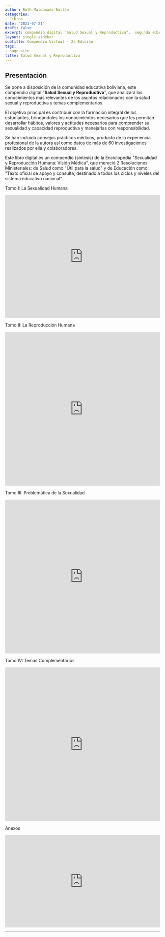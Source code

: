```yaml
---
author: Ruth Maldonado Ballón
categories:
- Libros
date: "2021-07-21"
draft: false
excerpt: compendio digital “Salud Sexual y Reproductiva”,  segunda edición actualizada, en forma gratuita,  que trata temas importantes relacionados con la salud sexual y reproductiva y temas complementarios 
layout: single-sidebar
subtitle: Compendio Virtual - 2a Edición
tags:
- hugo-site
title: Salud Sexual y Reproductiva
---
```


## Presentación

Se pone a disposición de la comunidad educativa boliviana, este compendio digital "**Salud Sexual y Reproductiva**", que analizará los conocimientos más relevantes de los asuntos relacionados con la salud sexual y reproductiva y temas complementarios.

El objetivo principal es contribuir con la formación integral de los estudiantes, brindándoles los conocimientos necesarios que les permitan desarrollar hábitos, valores y actitudes necesarios para comprender su sexualidad y capacidad reproductiva y manejarlas con responsabilidad.

Se han incluido consejos prácticos médicos, producto de la experiencia profesional de la autora así como datos de más de 60 investigaciones realizados por ella y colaboradores.

Este libro digital es un compendio (síntesis) de la Enciclopedia "Sexualidad y Reproducción Humana: Visión Médica", que mereció 2 Resoluciones Ministeriales: de Salud como "Útil para la salud" y de Educación como: "Texto oficial de apoyo y consulta, destinado a todos los ciclos y niveles del sistema educativo nacional".

<div class="panelset">
  <div class="panel">
    <div class="panel-name">Tomo I: La Sexualidad Humana</div>
    <!-- Panel content -->
    <p><iframe src="https://drive.google.com/embeddedfolderview?id=1P1mPgjQIqm_O_fia3k6bliDZeRSSZCbm&amp;usp#list" width="100%" height="400" frameborder="0"></iframe></p>
  </div>
  <div class="panel">
    <div class="panel-name">Tomo II: La Reproducción Humana</div>
    <!-- Panel content -->
    <p><iframe src="https://drive.google.com/embeddedfolderview?id=1kkWfK1zrQ8ockcLX5_q9HcfL5fTf1Hji&amp;usp#list" width="100%" height="500" frameborder="0"></iframe></p>
  </div>
  <div class="panel">
    <div class="panel-name">Tomo III: Problemática de la Sexualidad</div>
    <!-- Panel content -->
    <p><iframe src="https://drive.google.com/embeddedfolderview?id=1Yc-hBxTYh_DS-uvqopwQF7KCWYBRQiVQ&amp;usp#list" width="100%" height="500" frameborder="0"></iframe></p>
  </div>
  <div class="panel">
    <div class="panel-name">Tomo IV: Temas Complementarios</div>
    <!-- Panel content -->
    <p><iframe src="https://drive.google.com/embeddedfolderview?id=1wp2k9CP0eDxiQrLKvY3xImddpq8f9V88&amp;usp#list" width="100%" height="500" frameborder="0"></iframe></p>
  </div>
  <div class="panel">
    <div class="panel-name">Anexos</div>
    <!-- Panel content -->
    <p><iframe src="https://drive.google.com/embeddedfolderview?id=1ag81mHF3fA2SZJeoQExket8Mt3Yp9Gbo&amp;usp#list" width="100%" height="300" frameborder="0"></iframe></p>
  </div>
</div>

------------------------------------------------------------------------
